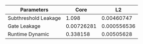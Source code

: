 | Parameters | Core | L2 |
| --- | --- | --- |
| Subthreshold Leakage | 1.098 | 0.00460747 |
| Gate Leakage | 0.00726281 | 0.000556536 |
| Runtime Dynamic | 0.338158 | 0.00505628 |
